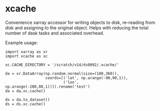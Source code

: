 # xcache
Convenience xarray accessor for writing objects to disk, re-reading from disk and assigning to the original object. Helps with reducing the total number of dask tasks and associated overhead.

Example usage:
```
import xarray as xr
import xcache as xc

xc.CACHE_DIRECTORY = '/scratch/v14/ds0092/.xcache/'

da = xr.DataArray(np.random.normal(size=(180,360)),             
                  coords=[('lat', np.arange(-90,90,1)),
                          ('lon', np.arange(-280,80,1))]).rename('test')
da = da.xc.cache()

ds = da.to_dataset()
ds = ds.xc.cache()
```

